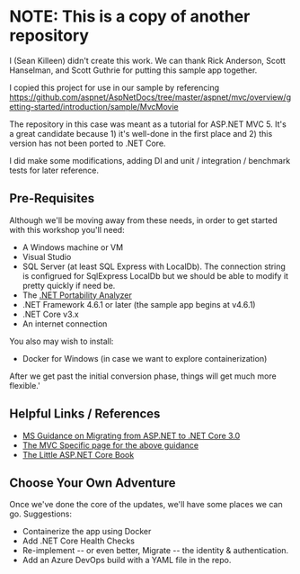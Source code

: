 # NOTE: This is a copy of another repository

I (Sean Killeen) didn't create this work. We can thank Rick Anderson, Scott Hanselman, and Scott Guthrie for putting this sample app together.

I copied this project for use in our sample by referencing <https://github.com/aspnet/AspNetDocs/tree/master/aspnet/mvc/overview/getting-started/introduction/sample/MvcMovie>

The repository in this case was meant as a tutorial for ASP.NET MVC 5. It's a great candidate because 1) it's well-done in the first place and 2) this version has not been ported to .NET Core.

I did make some modifications, adding DI and unit / integration / benchmark tests for later reference.

## Pre-Requisites

Although we'll be moving away from these needs, in order to get started with this workshop you'll need:

* A Windows machine or VM
* Visual Studio
* SQL Server (at least SQL Express with LocalDb). The connection string is configrued for SqlExpress LocalDb but we should be able to modify it pretty quickly if need be.
* The [.NET Portability Analyzer](https://marketplace.visualstudio.com/items?itemName=ConnieYau.NETPortabilityAnalyzer)
* .NET Framework 4.6.1 or later (the sample app begins at v4.6.1)
* .NET Core v3.x
* An internet connection

You also may wish to install:

* Docker for Windows (in case we want to explore containerization)

After we get past the initial conversion phase, things will get much more flexible.'

## Helpful Links / References

* [MS Guidance on Migrating from ASP.NET to .NET Core 3.0](https://docs.microsoft.com/en-us/aspnet/core/migration/proper-to-2x/?view=aspnetcore-3.0)
* [The MVC Specific page for the above guidance](https://docs.microsoft.com/en-us/aspnet/core/migration/mvc?view=aspnetcore-3.0)
* [The Little ASP.NET Core Book](https://recaffeinate.co/book/)

## Choose Your Own Adventure

Once we've done the core of the updates, we'll have some places we can go. Suggestions:

* Containerize the app using Docker
* Add .NET Core Health Checks
* Re-implement -- or even better, Migrate -- the identity & authentication. 
* Add an Azure DevOps build with a YAML file in the repo.
